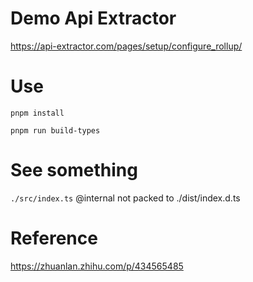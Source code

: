 # Demo Api Extractor

https://api-extractor.com/pages/setup/configure_rollup/

# Use

```
pnpm install

pnpm run build-types
```

# See something

`./src/index.ts` @internal not packed to ./dist/index.d.ts

# Reference

https://zhuanlan.zhihu.com/p/434565485
